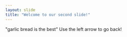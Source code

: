 ```yaml
---
layout: slide
title: "Welcome to our second slide!"
---
```

"garlic bread is the best"
Use the left arrow to go back!

